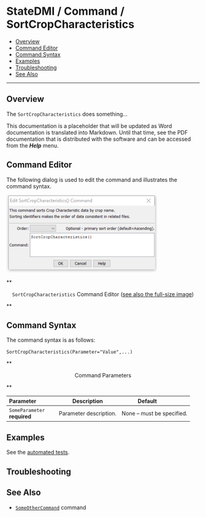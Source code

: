 # StateDMI / Command / SortCropCharacteristics #

* [Overview](#overview)
* [Command Editor](#command-editor)
* [Command Syntax](#command-syntax)
* [Examples](#examples)
* [Troubleshooting](#troubleshooting)
* [See Also](#see-also)

-------------------------

## Overview ##

The `SortCropCharacteristics` does something...

This documentation is a placeholder that will be updated as Word documentation is translated into Markdown.
Until that time, see the PDF documentation that is distributed with the software and can be accessed
from the ***Help*** menu.

## Command Editor ##

The following dialog is used to edit the command and illustrates the command syntax.

![SortCropCharacteristics](SortCropCharacteristics.png)

**<p style="text-align: center;">
`SortCropCharacteristics` Command Editor (<a href="../SortCropCharacteristics.png">see also the full-size image</a>)
</p>**

## Command Syntax ##

The command syntax is as follows:

```text
SortCropCharacteristics(Parameter="Value",...)
```
**<p style="text-align: center;">
Command Parameters
</p>**

| **Parameter**&nbsp;&nbsp;&nbsp;&nbsp;&nbsp;&nbsp;&nbsp;&nbsp;&nbsp;&nbsp;&nbsp;&nbsp; | **Description** | **Default**&nbsp;&nbsp;&nbsp;&nbsp;&nbsp;&nbsp;&nbsp;&nbsp;&nbsp;&nbsp; |
| --------------|-----------------|----------------- |
|`SomeParameter`<br>**required**|Parameter description.|None – must be specified.|

## Examples ##

See the [automated tests](https://github.com/OpenWaterFoundation/cdss-app-statedmi-main/tree/master/test/regression/commands/SortCropCharacteristics).

## Troubleshooting ##

## See Also ##

* [`SomeOtherCommand`](../SomeOtherCommand/SomeOtherCommand) command
